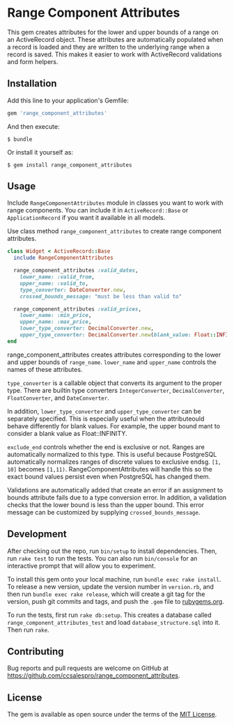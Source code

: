 # Range Component Attributes

This gem creates attributes for the lower and upper bounds of a range on an
ActiveRecord object. These attributes are automatically populated when a record
is loaded and they are written to the underlying range when a record is saved.
This makes it easier to work with ActiveRecord validations and form helpers.

## Installation

Add this line to your application's Gemfile:

```ruby
gem 'range_component_attributes'
```

And then execute:

    $ bundle

Or install it yourself as:

    $ gem install range_component_attributes

## Usage

Include `RangeComponentAttributes` module in classes you want to work with range
components. You can include it in `ActiveRecord::Base` or `ApplicationRecord` if
you want it available in all models.

Use class method `range_component_attributes` to create range component attributes.

```ruby
class Widget < ActiveRecord::Base
  include RangeComponentAttributes

  range_component_attributes :valid_dates,
    lower_name: :valid_from,
    upper_name: :valid_to,
    type_converter: DateConverter.new,
    crossed_bounds_message: "must be less than valid to"

  range_component_attributes :valid_prices,
    lower_name: :min_price,
    upper_name: :max_price,
    lower_type_converter: DecimalConverter.new,
    upper_type_converter: DecimalConverter.new(blank_value: Float::INFINITY)
end
```

range_component_attributes creates attributes corresponding to the lower and
upper bounds of `range_name`. `lower_name` and `upper_name` controls the names
of these attributes.

`type_converter` is a callable object that converts its argument to the proper
type. There are builtin type converters `IntegerConverter`, `DecimalConverter`,
`FloatConverter`, and `DateConverter`.

In addition, `lower_type_converter` and `upper_type_converter` can be separately
specified. This is especially useful when the attributeould behave differently
for blank values. For example, the upper bound mant to consider a blank value as
Float::INFINITY.

`exclude_end` controls whether the end is exclusive or not. Ranges are
automatically normalized to this type. This is useful because PostgreSQL
automatically normalizes ranges of discrete values to exclusive endsg. `[1, 10]`
becomes `[1,11)`. RangeComponentAttributes will handle this so the exact bound
values persist even when PostgreSQL has changed them.

Validations are automatically added that create an error if an assignment to
bounds attribute fails due to a type conversion error. In addition, a validation
checks that the lower bound is less than the upper bound. This error message can
be customized by supplying `crossed_bounds_message`.

## Development

After checking out the repo, run `bin/setup` to install dependencies. Then, run
`rake test` to run the tests. You can also run `bin/console` for an interactive
prompt that will allow you to experiment.

To install this gem onto your local machine, run `bundle exec rake install`. To
release a new version, update the version number in `version.rb`, and then run
`bundle exec rake release`, which will create a git tag for the version, push
git commits and tags, and push the `.gem` file to
[rubygems.org](https://rubygems.org).

To run the tests, first run `rake db:setup`. This creates a database called
`range_component_attributes_test` and load `database_structure.sql` into it.
Then run `rake`.


## Contributing

Bug reports and pull requests are welcome on GitHub at
https://github.com/ccsalespro/range_component_attributes.

## License

The gem is available as open source under the terms of the [MIT
License](https://opensource.org/licenses/MIT).
